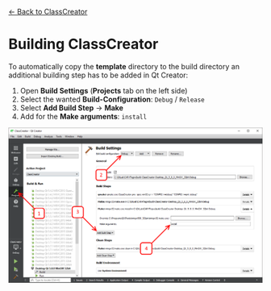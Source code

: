 [&larr; Back to ClassCreator](index.md)

# Building ClassCreator
To automatically copy the **template** directory to the build directory an additional building step has to be added in Qt Creator:

1. Open **Build Settings** (**Projects** tab on the left side)
2. Select the wanted **Build-Configuration**: `Debug` / `Release`
3. Select **Add Build Step** -> **Make**
4. Add for the **Make arguments**: `install`

<a href="/images/Build_Settings.png" target="_blank"><IMG src="/images/Build_Settings.png" alt="Build Settings" class="displayed"></a>
